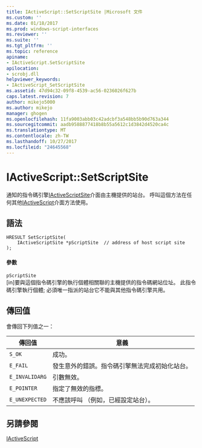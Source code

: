 ```yaml
---
title: IActiveScript::SetScriptSite |Microsoft 文件
ms.custom: ''
ms.date: 01/18/2017
ms.prod: windows-script-interfaces
ms.reviewer: ''
ms.suite: ''
ms.tgt_pltfrm: ''
ms.topic: reference
apiname:
- IActiveScript.SetScriptSite
apilocation:
- scrobj.dll
helpviewer_keywords:
- IActiveScript_SetScriptSite
ms.assetid: 47d94c32-09f8-4539-ac56-0236026f627b
caps.latest.revision: 7
author: mikejo5000
ms.author: mikejo
manager: ghogen
ms.openlocfilehash: 11fa9003abb03c42adcbf3a548bb5b90d763a344
ms.sourcegitcommit: aadb9588877418b8b55a5612c1d3842d4520ca4c
ms.translationtype: MT
ms.contentlocale: zh-TW
ms.lasthandoff: 10/27/2017
ms.locfileid: "24645568"
---
```

# <a name="iactivescriptsetscriptsite"></a>IActiveScript::SetScriptSite
通知的指令碼引擎[IActiveScriptSite](../../winscript/reference/iactivescriptsite.md)介面由主機提供的站台。 呼叫這個方法在任何其他[IActiveScript](../../winscript/reference/iactivescript.md)介面方法使用。  
  
## <a name="syntax"></a>語法  
  
```  
HRESULT SetScriptSite(  
    IActiveScriptSite *pScriptSite  // address of host script site  
);  
```  
  
#### <a name="parameters"></a>參數  
 `pScriptSite`  
 [in]要與這個指令碼引擎的執行個體相關聯的主機提供的指令碼網站位址。 此指令碼引擎執行個體; 必須唯一指派的站台它不能與其他指令碼引擎共用。  
  
## <a name="return-value"></a>傳回值  
 會傳回下列值之一：  
  
|傳回值|意義|  
|------------------|-------------|  
|`S_OK`|成功。|  
|`E_FAIL`|發生意外的錯誤。指令碼引擎無法完成初始化站台。|  
|`E_INVALIDARG`|引數無效。|  
|`E_POINTER`|指定了無效的指標。|  
|`E_UNEXPECTED`|不應該呼叫 （例如，已經設定站台）。|  
  
## <a name="see-also"></a>另請參閱  
 [IActiveScript](../../winscript/reference/iactivescript.md)